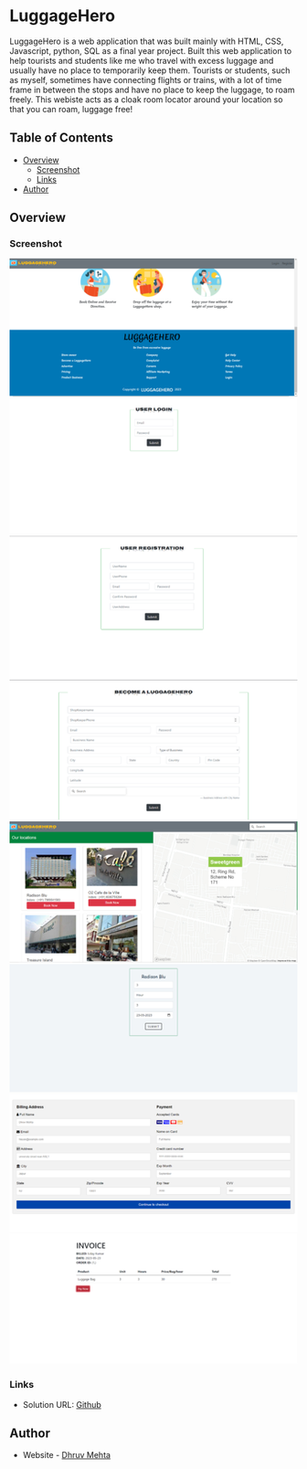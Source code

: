 # LuggageHero

LuggageHero is a web application that was built mainly with HTML, CSS, Javascript, python, SQL as a final year project. Built this web application to help tourists and students like me who travel with excess luggage and usually have no place to temporarily keep them.
Tourists or students, such as myself, sometimes have connecting flights or trains, with a lot of time frame in between the stops and have no place to keep the luggage, to roam freely. This webiste acts as a cloak room locator around your location so that you can roam, luggage free!

## Table of Contents
- [Overview](#Overview)
  - [Screenshot](#screenshot)
  - [Links](#links)
- [Author](#author)


## Overview

### Screenshot
![Homepage](3.png)
![Loginpage](2.png)
![Registrationpage](1.png)
![Store Owner Registrationpage](4.png)
![Bookingpage](5.png)
![](6.png)
![Paymentpage](8.png)
![invooice](7.png)

### Links
- Solution URL: [Github](https://github.com/Dante-afk/Luggagehero/)


## Author

- Website - [Dhruv Mehta](https://dhruvmehta02.netlify.app/)
